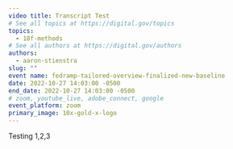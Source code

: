 ```yaml
---
video title: Transcript Test
# See all topics at https://digital.gov/topics
topics:
  - 18f-methods
# See all authors at https://digital.gov/authors
authors:
  - aaron-stienstra
slug: ""
event name: fedramp-tailored-overview-finalized-new-baseline
date: 2022-10-27 14:03:00 -0500
end_date: 2022-10-27 14:03:00 -0500
# zoom, youtube_live, adobe_connect, google
event_platform: zoom
primary_image: 10x-gold-x-logo
---
```

T﻿esting 1,2,3
